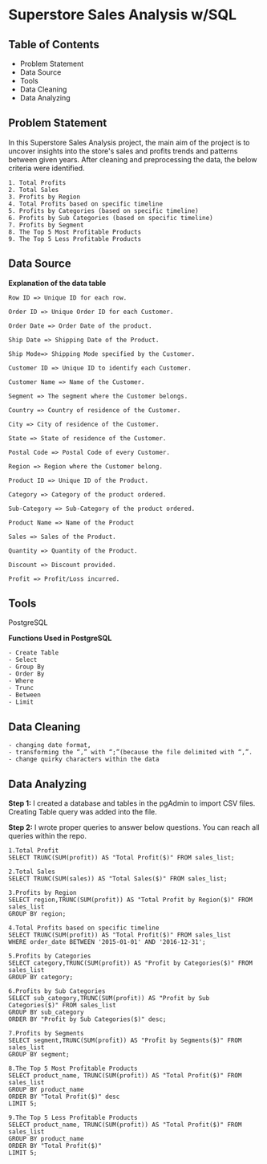 
# Superstore Sales Analysis w/SQL

## Table of Contents
- Problem Statement
- Data Source
- Tools
- Data Cleaning
- Data Analyzing

## Problem Statement

In this Superstore Sales Analysis project, the main aim of the project is to uncover insights into the store's sales and profits trends and patterns between given years. After cleaning and preprocessing the data, the below criteria were identified.

    1. Total Profits
    2. Total Sales
    3. Profits by Region
    4. Total Profits based on specific timeline
    5. Profits by Categories (based on specific timeline)
    6. Profits by Sub Categories (based on specific timeline)
    7. Profits by Segment
    8. The Top 5 Most Profitable Products
    9. The Top 5 Less Profitable Products

## Data Source

**Explanation of the data table**

    Row ID => Unique ID for each row.
    
    Order ID => Unique Order ID for each Customer.
    
    Order Date => Order Date of the product.
    
    Ship Date => Shipping Date of the Product.
    
    Ship Mode=> Shipping Mode specified by the Customer.
    
    Customer ID => Unique ID to identify each Customer.
    
    Customer Name => Name of the Customer.
    
    Segment => The segment where the Customer belongs.
    
    Country => Country of residence of the Customer.
    
    City => City of residence of the Customer.
    
    State => State of residence of the Customer.
    
    Postal Code => Postal Code of every Customer.
    
    Region => Region where the Customer belong.
    
    Product ID => Unique ID of the Product.
    
    Category => Category of the product ordered.
    
    Sub-Category => Sub-Category of the product ordered.
    
    Product Name => Name of the Product
    
    Sales => Sales of the Product.
    
    Quantity => Quantity of the Product.
    
    Discount => Discount provided.
    
    Profit => Profit/Loss incurred.
    
## Tools 
PostgreSQL

**Functions Used in PostgreSQL**
    
    - Create Table
    - Select
    - Group By
    - Order By
    - Where
    - Trunc
    - Between
    - Limit

## Data Cleaning
    - changing date format,
    - transforming the “,” with “;”(because the file delimited with “,”.
    - change quirky characters within the data

## Data Analyzing
    
**Step 1:** I created a database and tables in the pgAdmin to import CSV files. Creating Table query was added into the file.

**Step 2:** I wrote proper queries to answer below questions. You can reach all queries within the repo.
        

    1.Total Profit
    SELECT TRUNC(SUM(profit)) AS "Total Profit($)" FROM sales_list;
    
    2.Total Sales
    SELECT TRUNC(SUM(sales)) AS "Total Sales($)" FROM sales_list;
    
    3.Profits by Region
    SELECT region,TRUNC(SUM(profit)) AS "Total Profit by Region($)" FROM sales_list
    GROUP BY region;
    
    4.Total Profits based on specific timeline
    SELECT TRUNC(SUM(profit)) AS "Total Profit($)" FROM sales_list
    WHERE order_date BETWEEN '2015-01-01' AND '2016-12-31';
    
    5.Profits by Categories
    SELECT category,TRUNC(SUM(profit)) AS "Profit by Categories($)" FROM sales_list
    GROUP BY category;
    
    6.Profits by Sub Categories 
    SELECT sub_category,TRUNC(SUM(profit)) AS "Profit by Sub Categories($)" FROM sales_list
    GROUP BY sub_category
    ORDER BY "Profit by Sub Categories($)" desc;
    
    7.Profits by Segments
    SELECT segment,TRUNC(SUM(profit)) AS "Profit by Segments($)" FROM sales_list
    GROUP BY segment;
    
    8.The Top 5 Most Profitable Products
    SELECT product_name, TRUNC(SUM(profit)) AS "Total Profit($)" FROM sales_list
    GROUP BY product_name
    ORDER BY "Total Profit($)" desc
    LIMIT 5;
    
    9.The Top 5 Less Profitable Products
    SELECT product_name, TRUNC(SUM(profit)) AS "Total Profit($)" FROM sales_list
    GROUP BY product_name
    ORDER BY "Total Profit($)"
    LIMIT 5;


